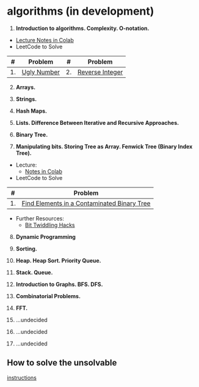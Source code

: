 # algorithms (in development)

1. **Introduction to algorithms. Complexity. O-notation.**
  * [Lecture Notes in Colab](https://colab.research.google.com/github/fbeilstein/algorithms/blob/master/introduction.ipynb)
  * LeetCode to Solve
  <table>
  <thead><tr> 
     <th>#</th> <th>Problem</th> <th>#</th> <th>Problem</th> 
  </tr></thead>
  <tbody>
    <tr>
      <td>1.</td> <td><a href="https://leetcode.com/problems/ugly-number/">Ugly Number</td>
      <td>2.</td> <td><a href="https://leetcode.com/problems/reverse-integer/">Reverse Integer</td>
    </tr>
  </tbody>
  </table>

2. **Arrays.**

3. **Strings.**

4. **Hash Maps.**

5. **Lists. Difference Between Iterative and Recursive Approaches.**

6. **Binary Tree.**

7. **Manipulating bits. Storing Tree as Array. Fenwick Tree (Binary Index Tree).**
  * Lecture:
     - [Notes in Colab](https://colab.research.google.com/github/fbeilstein/algorithms/blob/master/fenwick_tree.ipynb)
  * LeetCode to Solve
  <table>
  <thead><tr> 
     <th>#</th> <th>Problem</th>
  </tr></thead>
  <tbody>
    <tr>
      <td>1.</td> <td><a href="https://leetcode.com/problems/find-elements-in-a-contaminated-binary-tree/">Find Elements in a Contaminated Binary Tree</td>
    </tr>
  </tbody>
  </table>
  
  * Further Resources:
     - [Bit Twiddling Hacks](https://graphics.stanford.edu/~seander/bithacks.html)

8. **Dynamic Programming**

9. **Sorting.**

10. **Heap. Heap Sort. Priority Queue.**

12. **Stack. Queue.**

11. **Introduction to Graphs. BFS. DFS.**

12. **Combinatorial Problems.**

13. **FFT.**

14. ...undecided

15. ...undecided

16. ...undecided

## How to solve the unsolvable

[instructions](https://github.com/fbeilstein/algorithms/blob/master/how_to_solve.md)
